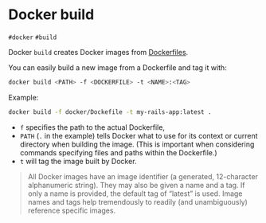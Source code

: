 # Docker build

`#docker` `#build`

Docker `build` creates Docker images from [Dockerfiles](https://docs.docker.com/engine/reference/builder/).

You can easily build a new image from a Dockerfile and tag it with:

```bash
docker build <PATH> -f <DOCKERFILE> -t <NAME>:<TAG>
```

Example:

```bash
docker build -f docker/Dockefile -t my-rails-app:latest .
```

- `f` specifies the path to the actual Dockerfile,
- `PATH` (`.` in the example) tells Docker what to use for its context or current directory when building the image. (This is important when considering commands specifying files and paths within the Dockerfile.)
- `t` will tag the image built by Docker.

> All Docker images have an image identifier (a generated, 12-character alphanumeric string). They may also be given a name and a tag. If only a name is provided, the default tag of “latest” is used. Image names and tags help tremendously to readily (and unambiguously) reference specific images.

